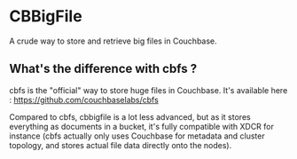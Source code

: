 CBBigFile
=========

A crude way to store and retrieve big files in Couchbase.

What's the difference with cbfs ?
---------------------------------

cbfs is the "official" way to store huge files in Couchbase. It's available here : https://github.com/couchbaselabs/cbfs

Compared to cbfs, cbbigfile is a lot less advanced, but as it stores everything
as documents in a bucket, it's fully compatible with XDCR for instance (cbfs
actually only uses Couchbase for metadata and cluster topology, and stores
actual file data directly onto the nodes).
